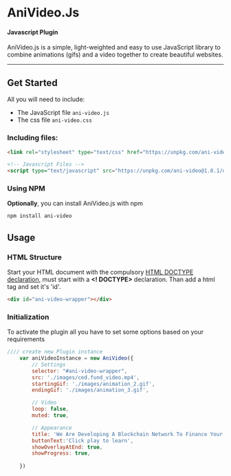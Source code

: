 # AniVideo.Js
#### Javascript Plugin

AniVideo.js is a simple, light-weighted and easy to use JavaScript library to combine animations (gifs) and a video together to create beautiful websites.

---
## Get Started

All you will need to include:
-   The JavaScript file `ani-video.js`
-   The css file `ani-video.css`

### Including files:
```html
<link rel="stylesheet" type="text/css" href="https://unpkg.com/ani-video@1.0.1/dist/ani-video.css" />

<!-- Javascript Files -->
<script type="text/javascript" src="https://unpkg.com/ani-video@1.0.1/dist/ani-video.js"></script>
```

### Using NPM
**Optionally**, you can install AniVideo.js with npm
```bash
npm install ani-video
```

## Usage
### HTML Structure
Start your HTML document with the compulsory [HTML DOCTYPE declaration](http://www.corelangs.com/html/introduction/doctype.html),  must start with a **<! DOCTYPE>** declaration.
Than add a html tag and set it's 'id'.

```html
<div id="ani-video-wrapper"></div>
```

### Initialization
To activate the plugin all you have to set some options based on your requirements
```javascript
//// create new Plugin instance
    var aniVideoInstance = new AniVideo({
        // Settings
        selector: "#ani-video-wrapper",
        src: './images/ced.fund_video.mp4',
        startingGif: './images/animation_2.gif',
        endingGif: './images/animation_3.gif',

        // Video
        loop: false,
        muted: true,

        // Appearance
        title: 'We Are Developing A Blockchain Network To Finance Your Student Loan Debt',
        buttonText:'Click play to learn',
        showOverlayAtEnd: true,
        showProgress: true,
        
    })
```

